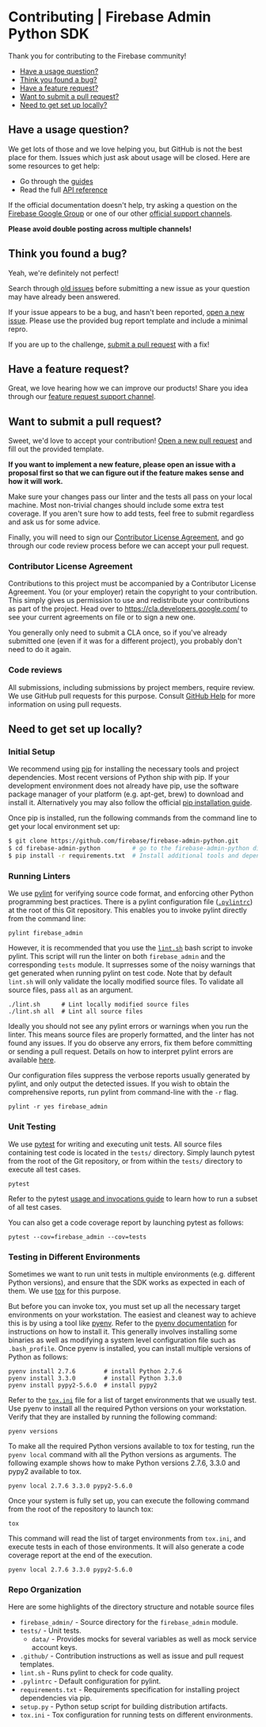 # Contributing | Firebase Admin Python SDK

Thank you for contributing to the Firebase community!

 - [Have a usage question?](#question)
 - [Think you found a bug?](#issue)
 - [Have a feature request?](#feature)
 - [Want to submit a pull request?](#submit)
 - [Need to get set up locally?](#local-setup)


## <a name="question"></a>Have a usage question?

We get lots of those and we love helping you, but GitHub is not the best place for them. Issues
which just ask about usage will be closed. Here are some resources to get help:

- Go through the [guides](https://firebase.google.com/docs/admin/setup/)
- Read the full [API reference](https://firebase.google.com/docs/reference/admin/python/)

If the official documentation doesn't help, try asking a question on the
[Firebase Google Group](https://groups.google.com/forum/#!forum/firebase-talk/) or one of our
other [official support channels](https://firebase.google.com/support/).

**Please avoid double posting across multiple channels!**


## <a name="issue"></a>Think you found a bug?

Yeah, we're definitely not perfect!

Search through [old issues](https://github.com/firebase/firebase-admin-python/issues) before
submitting a new issue as your question may have already been answered.

If your issue appears to be a bug, and hasn't been reported,
[open a new issue](https://github.com/firebase/firebase-admin-python/issues/new). Please use the
provided bug report template and include a minimal repro.

If you are up to the challenge, [submit a pull request](#submit) with a fix!


## <a name="feature"></a>Have a feature request?

Great, we love hearing how we can improve our products! Share you idea through our
[feature request support channel](https://firebase.google.com/support/contact/bugs-features/).


## <a name="submit"></a>Want to submit a pull request?

Sweet, we'd love to accept your contribution!
[Open a new pull request](https://github.com/firebase/firebase-admin-python/pull/new/master) and fill
out the provided template.

**If you want to implement a new feature, please open an issue with a proposal first so that we can
figure out if the feature makes sense and how it will work.**

Make sure your changes pass our linter and the tests all pass on your local machine.
Most non-trivial changes should include some extra test coverage. If you aren't sure how to add
tests, feel free to submit regardless and ask us for some advice.

Finally, you will need to sign our
[Contributor License Agreement](https://cla.developers.google.com/about/google-individual),
and go through our code review process before we can accept your pull request.

### Contributor License Agreement

Contributions to this project must be accompanied by a Contributor License
Agreement. You (or your employer) retain the copyright to your contribution.
This simply gives us permission to use and redistribute your contributions as
part of the project. Head over to <https://cla.developers.google.com/> to see
your current agreements on file or to sign a new one.

You generally only need to submit a CLA once, so if you've already submitted one
(even if it was for a different project), you probably don't need to do it
again.

### Code reviews

All submissions, including submissions by project members, require review. We
use GitHub pull requests for this purpose. Consult
[GitHub Help](https://help.github.com/articles/about-pull-requests/) for more
information on using pull requests.


## <a name="local-setup"></a>Need to get set up locally?

### Initial Setup

We recommend using [pip](https://pypi.python.org/pypi/pip) for installing the necessary tools and
project dependencies. Most recent versions of Python ship with pip. If your development environment
does not already have pip, use the software package manager of your platform (e.g. apt-get, brew)
to download and install it. Alternatively you may also follow the official
[pip installation guide](https://pip.pypa.io/en/stable/installing/).

Once pip is installed, run the following commands from the command line to get your local
environment set up:

```bash
$ git clone https://github.com/firebase/firebase-admin-python.git
$ cd firebase-admin-python         # go to the firebase-admin-python directory
$ pip install -r requirements.txt  # Install additional tools and dependencies
```

### Running Linters

We use [pylint](https://pylint.org/) for verifying source code format, and
enforcing other Python programming best practices.
There is a pylint configuration file ([`.pylintrc`](../.pylintrc)) at the root of this Git
repository. This enables you to invoke pylint directly from the command line:

```
pylint firebase_admin
```

However, it is recommended that you use the [`lint.sh`](../lint.sh) bash script to invoke
pylint. This script will run the linter on both `firebase_admin` and the corresponding
`tests` module. It suprresses some of the noisy warnings that get generated
when running pylint on test code. Note that by default `lint.sh` will only
validate the locally modified source files. To validate all source files,
pass `all` as an argument.

```
./lint.sh      # Lint locally modified source files
./lint.sh all  # Lint all source files 
```

Ideally you should not see any pylint errors or warnings when you run the
linter. This means source files are properly formatted, and the linter has
not found any issues. If you do observe any errors, fix them before
committing or sending a pull request. Details on how to interpret pylint
errors are available
[here](https://pylint.readthedocs.io/en/latest/user_guide/output.html).

Our configuration files suppress the verbose reports usually generated
by pylint, and only output the detected issues. If you wish to obtain the
comprehensive reports, run pylint from command-line with the `-r` flag.

```
pylint -r yes firebase_admin
```

### Unit Testing

We use [pytest](http://doc.pytest.org/en/latest/) for writing and executing
unit tests. All source files containing test code is located in the `tests/`
directory. Simply launch pytest from the root of the Git repository, or from
within the `tests/` directory to execute all test cases.

```
pytest
```

Refer to the pytest [usage and invocations guide](http://doc.pytest.org/en/latest/usage.html)
to learn how to run a subset of all test cases.

You can also get a code coverage report by launching pytest as follows:

```
pytest --cov=firebase_admin --cov=tests
```

### Testing in Different Environments

Sometimes we want to run unit tests in multiple environments (e.g. different Python versions), and
ensure that the SDK works as expected in each of them. We use 
[tox](https://tox.readthedocs.io/en/latest/) for this purpose. 

But before you can invoke tox, you must set up all the necessary target environments on your
workstation. The easiest and cleanest way to achieve this is by using a tool like
[pyenv](https://github.com/pyenv/pyenv). Refer to the 
[pyenv documentation](https://github.com/pyenv/pyenv#installation) for instructions on how to
install it. This generally involves installing some binaries as well as modifying a system level
configuration file such as `.bash_profile`. Once pyenv is installed, you can install multiple
versions of Python as follows:

```
pyenv install 2.7.6        # install Python 2.7.6
pyenv install 3.3.0        # install Python 3.3.0
pyenv install pypy2-5.6.0  # install pypy2
```

Refer to the [`tox.ini`](../tox.ini) file for a list of target environments that we usually test.
Use pyenv to install all the required Python versions on your workstation. Verify that they are
installed by running the following command:

```
pyenv versions
```

To make all the required Python versions available to tox for testing, run the `pyenv local` command
with all the Python versions as arguments. The following example shows how to make Python versions
2.7.6, 3.3.0 and pypy2 available to tox.

```
pyenv local 2.7.6 3.3.0 pypy2-5.6.0
```

Once your system is fully set up, you can execute the following command from the root of the
repository to launch tox:

```
tox
```

This command will read the list of target environments from `tox.ini`, and execute tests in each of
those environments. It will also generate a code coverage report at the end of the execution.

```
pyenv local 2.7.6 3.3.0 pypy2-5.6.0
```

### Repo Organization

Here are some highlights of the directory structure and notable source files

* `firebase_admin/` - Source directory for the `firebase_admin` module.
* `tests/` - Unit tests.
  * `data/` - Provides mocks for several variables as well as mock service account keys.
* `.github/` - Contribution instructions as well as issue and pull request templates.
* `lint.sh` - Runs pylint to check for code quality.
* `.pylintrc` - Default configuration for pylint.
* `requirements.txt` - Requirements specification for installing project dependencies via pip.
* `setup.py` - Python setup script for building distribution artifacts.
* `tox.ini` - Tox configuration for running tests on different environments.
